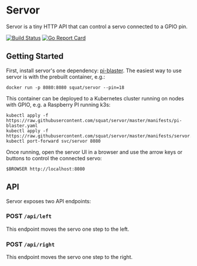 # Servor

Servor is a tiny HTTP API that can control a servo connected to a GPIO pin.

[![Build Status](https://travis-ci.org/squat/servor.svg?branch=master)](https://travis-ci.org/squat/servor)
[![Go Report Card](https://goreportcard.com/badge/github.com/squat/servor)](https://goreportcard.com/report/github.com/squat/servor)

## Getting Started

First, install servor's one dependency: [pi-blaster](https://github.com/sarfata/pi-blaster).
The easiest way to use servor is with the prebuilt container, e.g.:

```shell
docker run -p 8080:8080 squat/servor --pin=18
```

This container can be deployed to a Kubernetes cluster running on nodes with GPIO, e.g. a Raspberry PI running k3s:

```shell
kubectl apply -f https://raw.githubusercontent.com/squat/servor/master/manifests/pi-blaster.yaml
kubectl apply -f https://raw.githubusercontent.com/squat/servor/master/manifests/servor.yaml
kubectl port-forward svc/servor 8080
```

Once running, open the servor UI in a browser and use the arrow keys or buttons to control the connected servo:

```shell
$BROWSER http://localhost:8080
```

## API

Servor exposes two API endpoints:

### POST `/api/left`
This endpoint moves the servo one step to the left.

### POST `/api/right`
This endpoint moves the servo one step to the right.
